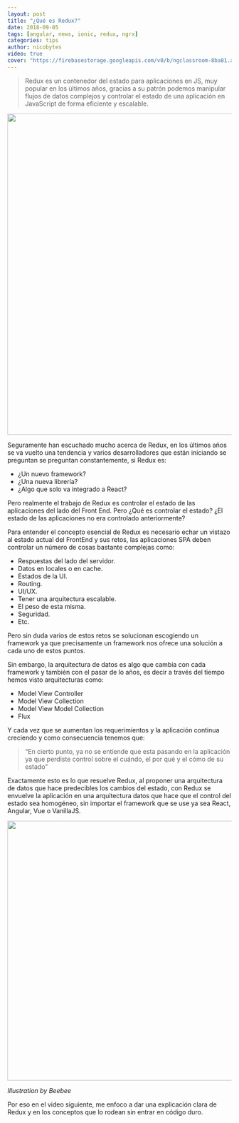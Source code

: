 ```yaml
---
layout: post
title: "¿Qué es Redux?"
date: 2018-09-05
tags: [angular, news, ionic, redux, ngrx]
categories: tips
author: nicobytes
video: true
cover: "https://firebasestorage.googleapis.com/v0/b/ngclassroom-8ba81.appspot.com/o/posts%2F2018-09-05-redux%2Fcover.jpg?alt=media&token=36064ca0-0302-4afb-8381-c31e48ff00f2"
---
```

> Redux es un contenedor del estado para aplicaciones en JS, muy popular en los últimos años, gracias a su patrón podemos manipular flujos de datos complejos y controlar el estado de una aplicación en JavaScript de forma eficiente y escalable. 

<img width="1280" height="720" class="responsive" src="https://firebasestorage.googleapis.com/v0/b/ngclassroom-8ba81.appspot.com/o/posts%2F2018-09-05-redux%2Fcover.jpg?alt=media&token=36064ca0-0302-4afb-8381-c31e48ff00f2"> 

Seguramente han escuchado mucho acerca de Redux, en los últimos años se va vuelto una tendencia y varios desarrolladores que están iniciando se preguntan se preguntan constantemente, si Redux es:

-	¿Un nuevo framework?
-	¿Una nueva librería?
-	¿Algo que solo va integrado a React?

Pero realmente el trabajo de Redux es controlar el estado de las aplicaciones del lado del Front End. 
Pero ¿Qué es controlar el estado? ¿El estado de las aplicaciones no era controlado anteriormente?

Para entender el concepto esencial de Redux es necesario echar un vistazo al estado actual del FrontEnd y sus retos, las aplicaciones SPA deben controlar un número de cosas bastante complejas como:

-	Respuestas del lado del servidor.
-	Datos en locales o en cache.
-	Estados de la UI.
-	Routing.
-	UI/UX.
-	Tener una arquitectura escalable.
-	El peso de esta misma.
-	Seguridad.
-	Etc.

Pero sin duda varios de estos retos se solucionan escogiendo un framework ya que precisamente un framework nos ofrece una solución a cada uno de estos puntos.

Sin embargo, la arquitectura de datos es algo que cambia con cada framework y también con el pasar de lo años, es decir a través del tiempo hemos visto arquitecturas como:

-	Model View Controller
-	Model View Collection
-	Model View Model Collection
-	Flux

Y cada vez que se aumentan los requerimientos y la aplicación continua creciendo y como consecuencia tenemos que:  

> “En cierto punto, ya no se entiende que esta pasando en la aplicación ya que perdiste control sobre el cuándo, el por qué y el cómo de su estado”

Exactamente esto es lo que resuelve Redux, al proponer una arquitectura de datos que hace predecibles los cambios del estado, con Redux se envuelve la aplicación en una arquitectura datos que hace que el control del estado sea homogéneo, sin importar el framework que se use ya sea React, Angular, Vue o VanillaJS.

<img width="800" height="582" class="responsive" src="https://firebasestorage.googleapis.com/v0/b/ngclassroom-8ba81.appspot.com/o/posts%2F2018-09-05-redux%2Fredux-state-manage-power.png?alt=media&token=2a3681cf-afab-4416-890c-1551ea9614b5">

*Illustration by Beebee*

Por eso en el video siguiente, me enfoco a dar una explicación clara de Redux y en los conceptos que lo rodean sin entrar en código duro.

<amp-youtube width="560" 
            height="315"
            class="responsive"
            data-videoid="45PBoeqiUi8"></amp-youtube>

